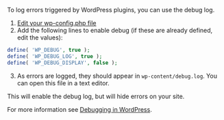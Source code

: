 To log errors triggered by WordPress plugins, you can use the debug log.

1. [Edit your wp-config.php file](https://codex.wordpress.org/Editing_wp-config.php)
2. Add the following lines to enable debug (if these are already defined, edit the values):
```php
define( 'WP_DEBUG', true );
define( 'WP_DEBUG_LOG', true );
define( 'WP_DEBUG_DISPLAY', false );
```
3. As errors are logged, they should appear in `wp-content/debug.log`. You can open this file in a text editor.

This will enable the debug log, but will hide errors on your site.

For more information see [Debugging in WordPress](https://codex.wordpress.org/Debugging_in_WordPress).